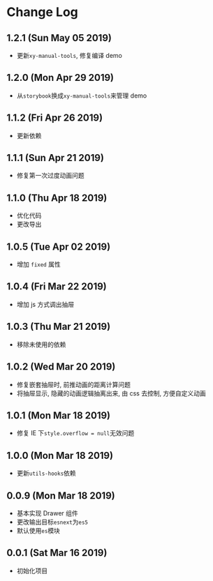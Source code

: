 # Change Log

## 1.2.1 (Sun May 05 2019)

-   更新`xy-manual-tools`, 修复编译 demo

## 1.2.0 (Mon Apr 29 2019)

-   从`storybook`换成`xy-manual-tools`来管理 demo

## 1.1.2 (Fri Apr 26 2019)

-   更新依赖

## 1.1.1 (Sun Apr 21 2019)

-   修复第一次过度动画问题

## 1.1.0 (Thu Apr 18 2019)

-   优化代码
-   更改导出

## 1.0.5 (Tue Apr 02 2019)

-   增加 `fixed` 属性

## 1.0.4 (Fri Mar 22 2019)

-   增加 js 方式调出抽屉

## 1.0.3 (Thu Mar 21 2019)

-   移除未使用的依赖

## 1.0.2 (Wed Mar 20 2019)

-   修复嵌套抽屉时, 前推动画的距离计算问题
-   将抽屉显示, 隐藏的动画逻辑抽离出来, 由 css 去控制, 方便自定义动画

## 1.0.1 (Mon Mar 18 2019)

-   修复 IE 下`style.overflow = null`无效问题

## 1.0.0 (Mon Mar 18 2019)

-   更新`utils-hooks`依赖

## 0.0.9 (Mon Mar 18 2019)

-   基本实现 Drawer 组件
-   更改输出目标`esnext`为`es5`
-   默认使用`es`模块

## 0.0.1 (Sat Mar 16 2019)

-   初始化项目
